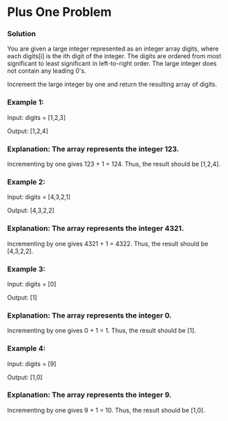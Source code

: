 # Plus One Problem

### Solution
You are given a large integer represented as an integer array digits, where each digits[i] is the ith digit of the integer. The digits are ordered from most significant to least significant in left-to-right order. The large integer does not contain any leading 0's.

Increment the large integer by one and return the resulting array of digits.

 

### Example 1:

Input: digits = [1,2,3]

Output: [1,2,4]

### Explanation: The array represents the integer 123.
Incrementing by one gives 123 + 1 = 124.
Thus, the result should be [1,2,4].

### Example 2:

Input: digits = [4,3,2,1]

Output: [4,3,2,2]

### Explanation: The array represents the integer 4321.
Incrementing by one gives 4321 + 1 = 4322.
Thus, the result should be [4,3,2,2].

### Example 3:

Input: digits = [0]

Output: [1]

### Explanation: The array represents the integer 0.
Incrementing by one gives 0 + 1 = 1.
Thus, the result should be [1].

### Example 4:

Input: digits = [9]

Output: [1,0]

### Explanation: The array represents the integer 9.
Incrementing by one gives 9 + 1 = 10.
Thus, the result should be [1,0].
